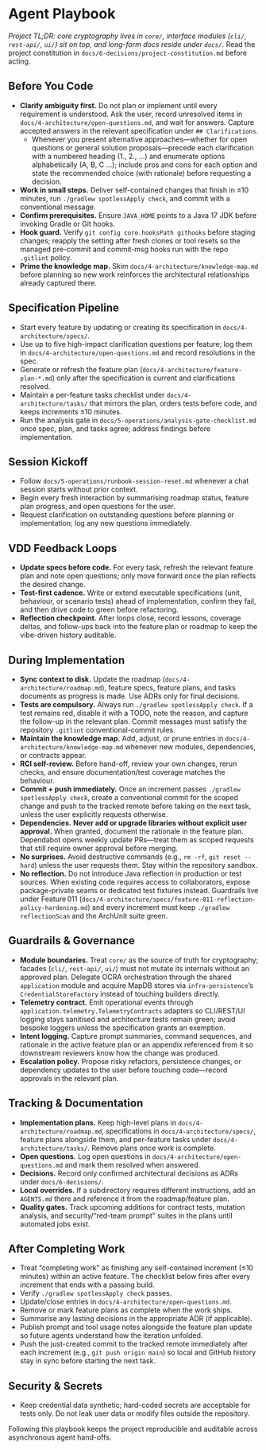 # Agent Playbook

_Project TL;DR: core cryptography lives in `core/`, interface modules (`cli/`, `rest-api/`, `ui/`) sit on top, and long-form docs reside under `docs/`._ Read the project constitution in `docs/6-decisions/project-constitution.md` before acting.

## Before You Code
- **Clarify ambiguity first.** Do not plan or implement until every requirement is understood. Ask the user, record unresolved items in `docs/4-architecture/open-questions.md`, and wait for answers. Capture accepted answers in the relevant specification under `## Clarifications`.
  - Whenever you present alternative approaches—whether for open questions or general solution proposals—precede each clarification with a numbered heading (1., 2., …) and enumerate options alphabetically (A, B, C …); include pros and cons for each option and state the recommended choice (with rationale) before requesting a decision.
- **Work in small steps.** Deliver self-contained changes that finish in ≤10 minutes, run `./gradlew spotlessApply check`, and commit with a conventional message.
- **Confirm prerequisites.** Ensure `JAVA_HOME` points to a Java 17 JDK before invoking Gradle or Git hooks.
- **Hook guard.** Verify `git config core.hooksPath githooks` before staging changes; reapply the setting after fresh clones or tool resets so the managed pre-commit and commit-msg hooks run with the repo `.gitlint` policy.
- **Prime the knowledge map.** Skim `docs/4-architecture/knowledge-map.md` before planning so new work reinforces the architectural relationships already captured there.

## Specification Pipeline
- Start every feature by updating or creating its specification in `docs/4-architecture/specs/`.
- Use up to five high-impact clarification questions per feature; log them in `docs/4-architecture/open-questions.md` and record resolutions in the spec.
- Generate or refresh the feature plan (`docs/4-architecture/feature-plan-*.md`) only after the specification is current and clarifications resolved.
- Maintain a per-feature tasks checklist under `docs/4-architecture/tasks/` that mirrors the plan, orders tests before code, and keeps increments ≤10 minutes.
- Run the analysis gate in `docs/5-operations/analysis-gate-checklist.md` once spec, plan, and tasks agree; address findings before implementation.

## Session Kickoff
- Follow `docs/5-operations/runbook-session-reset.md` whenever a chat session starts without prior context.
- Begin every fresh interaction by summarising roadmap status, feature plan progress, and open questions for the user.
- Request clarification on outstanding questions before planning or implementation; log any new questions immediately.

## VDD Feedback Loops
- **Update specs before code.** For every task, refresh the relevant feature plan and note open questions; only move forward once the plan reflects the desired change.
- **Test-first cadence.** Write or extend executable specifications (unit, behaviour, or scenario tests) ahead of implementation, confirm they fail, and then drive code to green before refactoring.
- **Reflection checkpoint.** After loops close, record lessons, coverage deltas, and follow-ups back into the feature plan or roadmap to keep the vibe-driven history auditable.

## During Implementation
- **Sync context to disk.** Update the roadmap (`docs/4-architecture/roadmap.md`), feature specs, feature plans, and tasks documents as progress is made. Use ADRs only for final decisions.
- **Tests are compulsory.** Always run `./gradlew spotlessApply check`. If a test remains red, disable it with a TODO, note the reason, and capture the follow-up in the relevant plan. Commit messages must satisfy the repository `.gitlint` conventional-commit rules.
- **Maintain the knowledge map.** Add, adjust, or prune entries in `docs/4-architecture/knowledge-map.md` whenever new modules, dependencies, or contracts appear.
- **RCI self-review.** Before hand-off, review your own changes, rerun checks, and ensure documentation/test coverage matches the behaviour.
- **Commit + push immediately.** Once an increment passes `./gradlew spotlessApply check`, create a conventional commit for the scoped change and push to the tracked remote before taking on the next task, unless the user explicitly requests otherwise.
- **Dependencies.** **Never add or upgrade libraries without explicit user approval.** When granted, document the rationale in the feature plan. Dependabot opens weekly update PRs—treat them as scoped requests that still require owner approval before merging.
- **No surprises.** Avoid destructive commands (e.g., `rm -rf`, `git reset --hard`) unless the user requests them. Stay within the repository sandbox.
- **No reflection.** Do not introduce Java reflection in production or test sources. When existing code requires access to collaborators, expose package-private seams or dedicated test fixtures instead. Guardrails live under Feature 011 (`docs/4-architecture/specs/feature-011-reflection-policy-hardening.md`) and every increment must keep `./gradlew reflectionScan` and the ArchUnit suite green.

## Guardrails & Governance
- **Module boundaries.** Treat `core/` as the source of truth for cryptography; facades (`cli/`, `rest-api/`, `ui/`) must not mutate its internals without an approved plan. Delegate OCRA orchestration through the shared `application` module and acquire MapDB stores via `infra-persistence`’s `CredentialStoreFactory` instead of touching builders directly.
- **Telemetry contract.** Emit operational events through `application.telemetry.TelemetryContracts` adapters so CLI/REST/UI logging stays sanitised and architecture tests remain green; avoid bespoke loggers unless the specification grants an exemption.
- **Intent logging.** Capture prompt summaries, command sequences, and rationale in the active feature plan or an appendix referenced from it so downstream reviewers know how the change was produced.
- **Escalation policy.** Propose risky refactors, persistence changes, or dependency updates to the user before touching code—record approvals in the relevant plan.

## Tracking & Documentation
- **Implementation plans.** Keep high-level plans in `docs/4-architecture/roadmap.md`, specifications in `docs/4-architecture/specs/`, feature plans alongside them, and per-feature tasks under `docs/4-architecture/tasks/`. Remove plans once work is complete.
- **Open questions.** Log open questions in `docs/4-architecture/open-questions.md` and mark them resolved when answered.
- **Decisions.** Record only confirmed architectural decisions as ADRs under `docs/6-decisions/`.
- **Local overrides.** If a subdirectory requires different instructions, add an `AGENTS.md` there and reference it from the roadmap/feature plan.
- **Quality gates.** Track upcoming additions for contract tests, mutation analysis, and security/“red-team prompt” suites in the plans until automated jobs exist.

## After Completing Work
- Treat “completing work” as finishing any self-contained increment (≤10 minutes) within an active feature. The checklist below fires after every increment that ends with a passing build.
- Verify `./gradlew spotlessApply check` passes.
- Update/close entries in `docs/4-architecture/open-questions.md`.
- Remove or mark feature plans as complete when the work ships.
- Summarise any lasting decisions in the appropriate ADR (if applicable).
- Publish prompt and tool usage notes alongside the feature plan update so future agents understand how the iteration unfolded.
- Push the just-created commit to the tracked remote immediately after each increment (e.g., `git push origin main`) so local and GitHub history stay in sync before starting the next task.

## Security & Secrets
- Keep credential data synthetic; hard-coded secrets are acceptable for tests only. Do not leak user data or modify files outside the repository.

Following this playbook keeps the project reproducible and auditable across asynchronous agent hand-offs.
